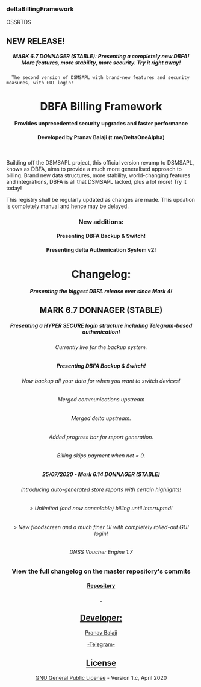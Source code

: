 ### deltaBillingFramework


OSSRTDS

<h2>NEW RELEASE!</h2>
<h5 align="center">MARK 6.7 DONNAGER (STABLE): Presenting a completely new DBFA! More features, more stability, more security. Try it right away! </h5>
      
      The second version of DSMSAPL with brand-new features and security measures, with GUI login!
<h1 align="center">DBFA Billing Framework</h1>
<h4 align="center">Provides unprecedented security upgrades and faster performance</h4>
<h4 align="center">Developed by Pranav Balaji (t.me/DeltaOneAlpha)</h4>
<p align="center">&nbsp;</p>


Building off the DSMSAPL project, this official version revamp to DSMSAPL, knows as DBFA, aims to provide a much more generalised approach to billing. Brand new data structures, more stability, world-changing features and integrations, DBFA is all that DSMSAPL lacked, plus a lot more! Try it today!

This registry shall be regularly updated as changes are made. This updation is completely manual and hence may be delayed.

<h3 align="center">New additions: </h3>
<h4 align="center">Presenting DBFA Backup & Switch!</h4>
<h4 align="center">Presenting delta Authenication System v2!</h4>

<h4> </h4>
<h1 align="center">Changelog:</h2>
<h5 align="center">Presenting the biggest DBFA release ever since Mark 4!</h5>
<h2 align="center">MARK 6.7 DONNAGER (STABLE)</h2>
<h5 align="center">Presenting a HYPER SECURE login structure including Telegram-based authenication!</h5>
<h6 align="center">Currently live for the backup system.</h6>
<h5 align="center">Presenting DBFA Backup & Switch!</h5>
<h6 align="center">Now backup all your data for when you want to switch devices!</h6>
<h6 align="center">Merged communications upstream </h6>
<h6 align="center">Merged delta upstream.</h6>
<h6 align="center">Added progress bar for report generation.</h6>
<h6 align="center">Billing skips payment when net = 0.</h6>
<h4> </h4>

<h5 align="center">25/07/2020 - Mark 6.14 DONNAGER (STABLE)</h5>
<h6 align="center">Introducing auto-generated store reports with certain highlights!</h6>
<h6 align="center">> Unlimited (and now cancelable) billing until interrupted!</h6>
<h6 align="center">> New floodscreen and a much finer UI with completely rolled-out GUI login!</h6>
<h6 align="center">DNSS Voucher Engine 1.7</h6>
<h5> </h5>
<h3 align="center">View the full changelog on the master repository's commits</h3>
<h4 align="center"><a href="https://github.com/deltaonealpha/DBFA/">Repository</h4>
<p align="center">&nbsp;</p>
<h2 align="center">Developer:</h2>
<p align="center">Pranav Balaji</p>
<p align="center"><a href="https://t.me/DeltaOneAlpha">-Telegram-</p>
<h2 align="center">License</h2></p>

<p align="center"><a href="https://github.com/deltaonealpha/deltaBillingFramework/blob/master/LICENSE">GNU General Public License</a> - Version 1.c, April 2020</p <a href="https://t.me/DeltaOneAlpha">
